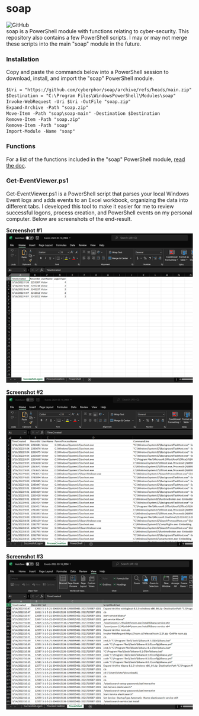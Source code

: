 # soap
![GitHub](https://img.shields.io/github/license/cyberphor/soap)  
soap is a PowerShell module with functions relating to cyber-security. This repository also contains a few PowerShell scripts. I may or may not merge these scripts into the main "soap" module in the future. 

### Installation
Copy and paste the commands below into a PowerShell session to download, install, and import the "soap" PowerShell module.
```pwsh
$Uri = "https://github.com/cyberphor/soap/archive/refs/heads/main.zip"
$Destination = "C:\Program Files\WindowsPowerShell\Modules\soap"
Invoke-WebRequest -Uri $Uri -OutFile "soap.zip"
Expand-Archive -Path "soap.zip"
Move-Item -Path "soap\soap-main" -Destination $Destination
Remove-Item -Path "soap.zip"
Remove-Item -Path "soap"
Import-Module -Name "soap"
```

### Functions
For a list of the functions included in the "soap" PowerShell module, [read the doc](/docs/Functions.md).

### Get-EventViewer.ps1
Get-EventViewer.ps1 is a PowerShell script that parses your local Windows Event logs and adds events to an Excel workbook, organizing the data into different tabs. I developed this tool to make it easier for me to review successful logons, process creation, and PowerShell events on my personal computer. Below are screenshots of the end-result.

**Screenshot #1**
![Screenshot1](/Screenshots/Screenshot1.PNG)

**Screenshot #2**
![Screenshot2](/Screenshots/Screenshot2.PNG)

**Screenshot #3**
![Screenshot3](/Screenshots/Screenshot3.PNG)
